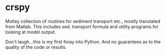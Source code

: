 crspy
=====

Motley collection of routines for sediment transport etc., mostly translated from Matlab.
This includes sed. transport formula and utility programs for looking at model output.

Don't laugh...this is my first foray into Python. And no guarantees as to the quality of the code or results.
